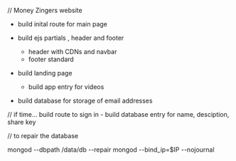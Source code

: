 // Money Zingers website

- build inital route for main page
- build ejs partials , header and footer
    -   header with CDNs and navbar 
    -   footer standard

- build landing page 
    - build app entry for videos

- build database for storage of email addresses 

// if time... build route to sign in 
    - build database entry for name, desciption, share key
    

// to repair the database

mongod --dbpath /data/db --repair
mongod --bind_ip=$IP --nojournal
